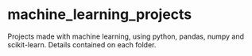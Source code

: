 # machine_learning_projects
Projects made with machine learning, using python, pandas, numpy and scikit-learn.
Details contained on each folder.
